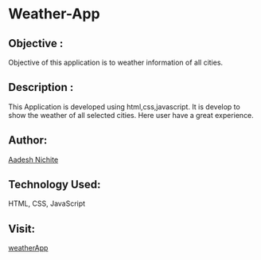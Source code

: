 # Weather-App

## Objective :

Objective of this application is to weather information of all cities.

## Description :

This Application is developed using html,css,javascript.
It is develop to show the weather of all selected cities.
Here user have a great experience.

## Author:

[Aadesh Nichite](https://github.com/AadeshNichite)

## Technology Used:

HTML, CSS, JavaScript

## Visit:
[weatherApp](https://aadeshnichite.github.io/Weather-App/)

